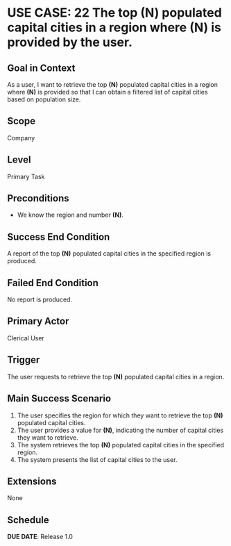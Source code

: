 # USE CASE: 22 The top **(N)** populated capital cities in a region where **(N)** is provided by the user.

## Goal in Context

As a user, I want to retrieve the top **(N)** populated capital cities in a region where **(N)** is provided so that I can obtain a filtered list of capital cities based on population size.

## Scope

Company

## Level

Primary Task

## Preconditions

- We know the region and number **(N)**. 

## Success End Condition

A report of the top **(N)** populated capital cities in the specified region is produced.

## Failed End Condition

No report is produced.

## Primary Actor

Clerical User

## Trigger

The user requests to retrieve the top **(N)** populated capital cities in a region.

## Main Success Scenario

1. The user specifies the region for which they want to retrieve the top **(N)** populated capital cities.
2. The user provides a value for **(N)**, indicating the number of capital cities they want to retrieve.
3. The system retrieves the top **(N)** populated capital cities in the specified region.
4. The system presents the list of capital cities to the user.

## Extensions

None

## Schedule

**DUE DATE**: Release 1.0
